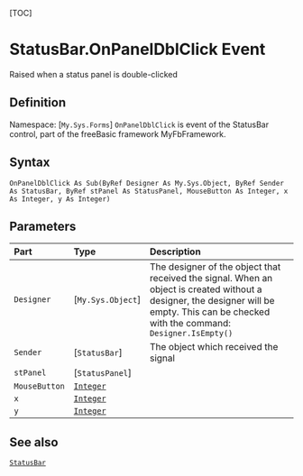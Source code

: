 [TOC]
# StatusBar.OnPanelDblClick Event
Raised when a status panel is double-clicked
## Definition
Namespace: [`My.Sys.Forms`]
`OnPanelDblClick` is event of the StatusBar control, part of the freeBasic framework MyFbFramework.
## Syntax
```freeBasic
OnPanelDblClick As Sub(ByRef Designer As My.Sys.Object, ByRef Sender As StatusBar, ByRef stPanel As StatusPanel, MouseButton As Integer, x As Integer, y As Integer)
```

## Parameters

|Part|Type|Description|
| :------------ | :------------ | :------------ |
|`Designer`|[`My.Sys.Object`]|The designer of the object that received the signal. When an object is created without a designer, the designer will be empty. This can be checked with the command: `Designer.IsEmpty()`|
|`Sender`|[`StatusBar`]|The object which received the signal|
|`stPanel`|[`StatusPanel`]||
|`MouseButton`|[`Integer`]("https://www.freebasic.net/wiki/KeyPgInteger")||
|`x`|[`Integer`]("https://www.freebasic.net/wiki/KeyPgInteger")||
|`y`|[`Integer`]("https://www.freebasic.net/wiki/KeyPgInteger")||

## See also
[`StatusBar`](StatusBar.md)
